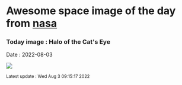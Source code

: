 
# Awesome space image of the day from [nasa](https://api.nasa.gov/)

### Today image : Halo of the Cat's Eye

Date : 2022-08-03


![](https://apod.nasa.gov/apod/image/2208/CatsHalo_Falls_960.jpg)

<small>Latest update : Wed Aug  3 09:15:17 2022</small>


